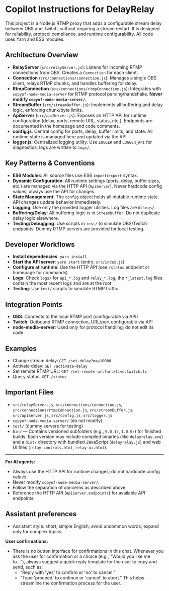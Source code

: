 # Copilot Instructions for DelayRelay

This project is a Node.js RTMP proxy that adds a configurable stream delay between OBS and Twitch, without requiring a stream restart. It is designed for reliability, protocol compliance, and runtime configurability. All code uses Yarn and ES6 modules.

## Architecture Overview

-  **RelayServer** (`src/relayServer.js`): Listens for incoming RTMP connections from OBS. Creates a `Connection` for each client.
-  **Connection** (`src/connections/connection.js`): Manages a single OBS client, relays RTMP chunks, and handles buffering for delay.
-  **RtmpConnection** (`src/connections/rtmpConnection.js`): Integrates with `copyof-node-media-server` for RTMP protocol parsing/handshake. **Never modify `copyof-node-media-server/`.**
-  **StreamBuffer** (`src/streamBuffer.js`): Implements all buffering and delay logic, enforcing chunk/byte limits.
-  **ApiServer** (`src/apiServer.js`): Exposes an HTTP API for runtime configuration (delay, ports, remote URL, status, etc.). Endpoints are documented in the homepage and code comments.
-  **config.js**: Central config for ports, delay, buffer limits, and state. All runtime state is managed here and updated via the API.
-  **logger.js**: Centralized logging utility. Use `LOGGER` and `LOGGER_API` for diagnostics; logs are written to `logs/`.

## Key Patterns & Conventions

-  **ES6 Modules**: All source files use ES6 `import`/`export` syntax.
-  **Dynamic Configuration**: All runtime settings (ports, delay, buffer sizes, etc.) are managed via the HTTP API (`ApiServer`). Never hardcode config values; always use the API for changes.
-  **State Management**: The `config` object holds all mutable runtime state. API changes update behavior immediately.
-  **Logging**: Use only the provided logger utilities. Log files are in `logs/`.
-  **Buffering/Delay**: All buffering logic is in `StreamBuffer`. Do not duplicate delay logic elsewhere.
-  **Testing/Debugging**: Use scripts in `test/` to simulate OBS/Twitch endpoints. Dummy RTMP servers are provided for local testing.

## Developer Workflows

-  **Install dependencies**: `yarn install`
-  **Start the API server**: `yarn start` (entry: `src/index.js`)
-  **Configure at runtime**: Use the HTTP API (see `/status` endpoint or homepage for commands)
-  **Logs**: Check `logs/` for `api_*.log` and `relay_*.log`, the `*_latest.log` files contain the most recent logs and are at the root.
-  **Testing**: Use `test/` scripts to simulate RTMP traffic

## Integration Points

-  **OBS**: Connects to the local RTMP port (configurable via API)
-  **Twitch**: Outbound RTMP connection, URL/port configurable via API
-  **node-media-server**: Used only for protocol handling; do not edit its code

## Examples

-  Change stream delay: `GET /set-delay?ms=10000`
-  Activate delay: `GET /activate-delay`
-  Set remote RTMP URL: `GET /set-remote-url?url=live.twitch.tv`
-  Query status: `GET /status`

## Important Files

-  `src/relayServer.js`, `src/connections/connection.js`, `src/connections/rtmpConnection.js`, `src/streamBuffer.js`, `src/apiServer.js`, `src/config.js`, `src/logger.js`
-  `copyof-node-media-server/` (do not modify)
-  `test/` (dummy servers for testing)
-  `bin/` — Contains versioned subfolders (e.g., `0.0.1/`, `1.0.0/`) for finished builds. Each version may include compiled binaries (like `delayrelay.exe`) and a `dist/` directory with bundled JavaScript (`delayrelay.js`) and web UI files (`relay-controls.html`, `relay-ui.html`).

---

**For AI agents:**

-  Always use the HTTP API for runtime changes; do not hardcode config values.
-  Never modify `copyof-node-media-server/`.
-  Follow the separation of concerns as described above.
-  Reference the HTTP API (`ApiServer.endpoints`) for available API endpoints.

## Assistant preferences

-  Assistant style: short, simple English; avoid uncommon words; expand only for complex topics.

**User confirmations:**

-  There is no button interface for confirmations in this chat. Whenever you ask the user for confirmation or a choice (e.g., "Would you like me to..."), always suggest a quick reply template for the user to copy and send, such as:
   -  "Reply with 'yes' to confirm or 'no' to cancel."
   -  "Type 'proceed' to continue or 'cancel' to abort."
      This helps streamline the confirmation process for the user.
